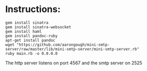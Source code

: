# Instructions:

```
gem install sinatra
gem install sinatra-websocket
gem install haml
gem install pandoc-ruby
apt-get install pandoc
wget "https://github.com/aarongough/mini-smtp-server/raw/master/lib/mini-smtp-server/mini-smtp-server.rb"
ruby main.rb -o 0.0.0.0
```

The http server listens on port 4567 and the smtp server on 2525
